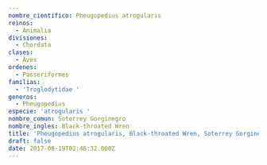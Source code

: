 ```yaml
---
nombre_cientifico: Pheugopedius atrogularis
reinos:
  - Animalia
divisiones:
  - Chordata
clases:
  - Aves
ordenes:
  - Passeriformes
familias:
  - 'Troglodytidae '
generos:
  - Pheugopedius
especie: 'atrogularis '
nombre_comun: Soterrey Gorginegro
nombre_ingles: Black-throated Wren
title: 'Pheugopedius atrogularis, Black-throated Wren, Soterrey Gorginegro'
draft: false
date: 2017-08-19T02:46:32.000Z
---
```


